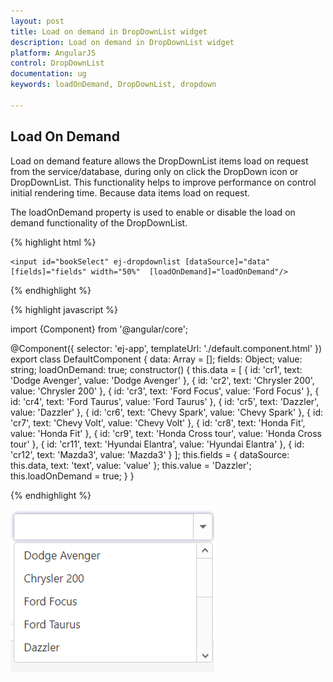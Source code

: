 ```yaml
---
layout: post
title: Load on demand in DropDownList widget
description: Load on demand in DropDownList widget
platform: AngularJS
control: DropDownList
documentation: ug
keywords: loadOnDemand, DropDownList, dropdown

---
```

## Load On Demand

Load on demand feature allows the DropDownList items load on request from the service/database, during only on click the DropDown icon or DropDownList. This functionality helps to improve performance on control initial rendering time. Because data items load on request. 

The loadOnDemand property is used to enable or disable the load on demand functionality of the DropDownList.

{% highlight html %}

    <input id="bookSelect" ej-dropdownlist [dataSource]="data" [fields]="fields" width="50%"  [loadOnDemand]="loadOnDemand"/>
     
{% endhighlight %}

{% highlight javascript %}

import {Component} from '@angular/core';

@Component({
    selector: 'ej-app',
    templateUrl: './default.component.html'
})
export class DefaultComponent {
    data: Array<Object> = [];
    fields: Object;
    value: string;
	loadOnDemand: true;
    constructor() {
        this.data = [
            { id: 'cr1', text: 'Dodge Avenger', value: 'Dodge Avenger' },
            { id: 'cr2', text: 'Chrysler 200', value: 'Chrysler 200' },
            { id: 'cr3', text: 'Ford Focus', value: 'Ford Focus' },
            { id: 'cr4', text: 'Ford Taurus', value: 'Ford Taurus' },
            { id: 'cr5', text: 'Dazzler', value: 'Dazzler' },
            { id: 'cr6', text: 'Chevy Spark', value: 'Chevy Spark' },
            { id: 'cr7', text: 'Chevy Volt', value: 'Chevy Volt' },
            { id: 'cr8', text: 'Honda Fit', value: 'Honda Fit' },
            { id: 'cr9', text: 'Honda Cross tour', value: 'Honda Cross tour' },
            { id: 'cr11', text: 'Hyundai Elantra', value: 'Hyundai Elantra' },
            { id: 'cr12', text: 'Mazda3', value: 'Mazda3' }
        ];
        this.fields = { dataSource: this.data, text: 'text', value: 'value' };
        this.value = 'Dazzler';
		this.loadOnDemand = true;
    }
}

{% endhighlight %}

![](LoadOnDemand_images/loadondemand.png)